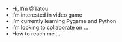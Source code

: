 - Hi, I’m @Tatou
- I’m interested in video game
- I’m currently learning Pygame and Python
- I’m looking to collaborate on ...
- How to reach me ...

<!---
2NepNep4u/2NepNep4u is a ✨ special ✨ repository because its `README.md` (this file) appears on your GitHub profile.
You can click the Preview link to take a look at your changes.
--->
